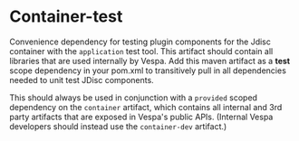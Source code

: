 <!-- Copyright Yahoo. Licensed under the terms of the Apache 2.0 license. See LICENSE in the project root. -->
<!-- Copyright Vespa.ai. Licensed under the terms of the Apache 2.0 license. See LICENSE in the project root. -->
# Container-test

Convenience dependency for testing plugin components for the Jdisc container
with the `application` test tool. This artifact should contain all libraries 
that are used internally by Vespa. Add this maven artifact as a **test** scope 
dependency in your pom.xml to transitively pull in all dependencies needed to unit test
JDisc components.

This should always be used in conjunction with a `provided` scoped dependency
on the `container` artifact, which contains all internal and 3rd party artifacts
that are exposed in Vespa's public APIs. (Internal Vespa developers should instead
use the `container-dev` artifact.)
